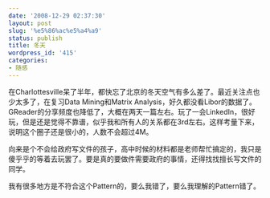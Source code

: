 ```yaml
---
date: '2008-12-29 02:37:30'
layout: post
slug: '%e5%86%ac%e5%a4%a9'
status: publish
title: 冬天
wordpress_id: '415'
categories:
- 随感
---
```


在Charlottesville呆了半年，都快忘了北京的冬天空气有多么差了。最近关注点也少太多了，在复习Data Mining和Matrix Analysis，好久都没看Libor的数据了。GReader的分享频度也降低了，大概在两天一篇左右。玩了一会LinkedIn，很好玩，但是还是觉得不靠谱，似乎我和所有人的关系都在3rd左右。这样考量下来，说明这个圈子还是很小的，人数不会超过4M。

向来是个不会给政府写文件的孩子，高中时候的材料都是老师帮忙搞定的，我只是傻乎乎的等着去玩罢了。要是真的要做件需要政府的事情，还得找找擅长写文件的同学。

我有很多地方是不符合这个Pattern的，要么我错了，要么我理解的Pattern错了。
